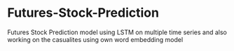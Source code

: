 # Futures-Stock-Prediction

Futures Stock Prediction model using LSTM on multiple time series and also working on the casualites using own word embedding model
